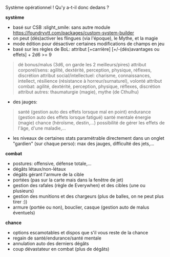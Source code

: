 Système opérationnel ! Qu'y a-t-il donc dedans ?

**système**

- basé sur CSB :slight_smile: sans autre module https://foundryvtt.com/packages/custom-system-builder
- on peut (dés)activer les flingues (via l'époque), le Mythe, et la magie
- mode édition pour désactiver certaines modifications de champs en jeu
- basé sur les règles de BoL: attribut [+carrière] [+/-(dés)avantages ou effets] + 2d6 >= 9
> dé bonus/malus (3d6, on garde les 2 meilleurs/pires)
> attribut corporel/sens: agilité, dextérité, perception, physique, réflexes, discrétion
> attribut social/intellectuel: charisme, connaissances, intellect, résilience (résistance à horreur/surnaturel), volonté
> attribut combat: agilité, dextérité, perception, physique, réflexes, discrétion
> attribut autres: thaumaturgie (magie), mythe (de Cthulhu)
- des jauges:
> santé (gestion auto des effets lorsque mal en point)
> endurance (gestion auto des effets lorsque fatigué)
> santé mentale
> énergie (magie)
> chance (héroïsme, destin,...)
> possibilité de gérer les effets de l'âge, d'une maladie,...
- les niveaux de certaines stats paramétrable directement dans un onglet "gardien" (sur chaque perso): max des jauges, difficulté des jets,...

**combat**

- postures: offensive, défense totale,...
- dégâts létaux/non-létaux
- dégâts gérant l'armure de la cible
- portées (pas sur la carte mais dans la fenêtre de jet)
- gestion des rafales (règle de Everywhen) et des cibles (une ou plusieurs)
- gestion des munitions et des chargeurs (plus de balles, on ne peut plus tirer :))
- armure (portée ou non), bouclier, casque (gestion auto de malus éventuels)

**chance**

- options escamotables et dispos que s'il vous reste de la chance
- regain de santé/endurance/santé mentale
- annulation auto des derniers dégâts
- coup dévastateur en combat (plus de dégâts)
